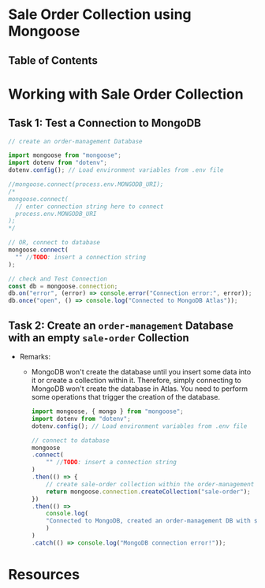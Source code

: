 # Sale Order Collection using Mongoose

## Table of Contents

# Working with Sale Order Collection

## Task 1: Test a Connection to MongoDB

```js
// create an order-management Database

import mongoose from "mongoose";
import dotenv from "dotenv";
dotenv.config(); // Load environment variables from .env file

//mongoose.connect(process.env.MONGODB_URI);
/*
mongoose.connect(
  // enter connection string here to connect
  process.env.MONGODB_URI
);
*/

// OR, connect to database
mongoose.connect(
  "" //TODO: insert a connection string
);

// check and Test Connection
const db = mongoose.connection;
db.on("error", (error) => console.error("Connection error:", error));
db.once("open", () => console.log("Connected to MongoDB Atlas"));
```

## Task 2: Create an `order-management` Database with an empty `sale-order` Collection

- Remarks:
  - MongoDB won't create the database until you insert some data into it or create a collection within it. Therefore, simply connecting to MongoDB won't create the database in Atlas. You need to perform some operations that trigger the creation of the database.

    ```js
    import mongoose, { mongo } from "mongoose";
    import dotenv from "dotenv";
    dotenv.config(); // Load environment variables from .env file

    // connect to database
    mongoose
    .connect(
        "" //TODO: insert a connection string
    )
    .then(() => {
        // create sale-order collection within the order-management DB
        return mongoose.connection.createCollection("sale-order");
    })
    .then(() =>
        console.log(
        "Connected to MongoDB, created an order-management DB with sale-order collection"
        )
    )
    .catch(() => console.log("MongoDB connection error!"));
    ```

# Resources
